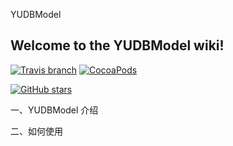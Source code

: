 
YUDBModel

Welcome to the YUDBModel wiki!
-
[![Travis branch](https://img.shields.io/travis/rust-lang/rust/master.svg)](https://github.com/c6357/YUDBModel)
[![CocoaPods](https://img.shields.io/cocoapods/v/YUDBModel.svg)](https://github.com/c6357/YUDBModel)

[![GitHub stars](https://img.shields.io/badge/issues-1-1.svg?style=social&label=Star)]()



一、YUDBModel 介绍



二、如何使用




